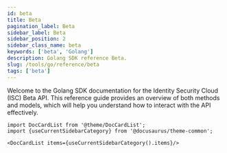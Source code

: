 ```yaml
---
id: beta
title: Beta
pagination_label: Beta
sidebar_label: Beta
sidebar_position: 2
sidebar_class_name: beta
keywords: ['beta', 'Golang']
description: Golang SDK reference Beta.
slug: /tools/go/reference/beta
tags: ['beta']
---
```


Welcome to the Golang SDK documentation for the Identity Security Cloud (ISC) Beta API. This reference guide provides an overview of both methods and models, which will help you understand how to interact with the API effectively.

```mdx-code-block
import DocCardList from '@theme/DocCardList';
import {useCurrentSidebarCategory} from '@docusaurus/theme-common';

<DocCardList items={useCurrentSidebarCategory().items}/>
```
